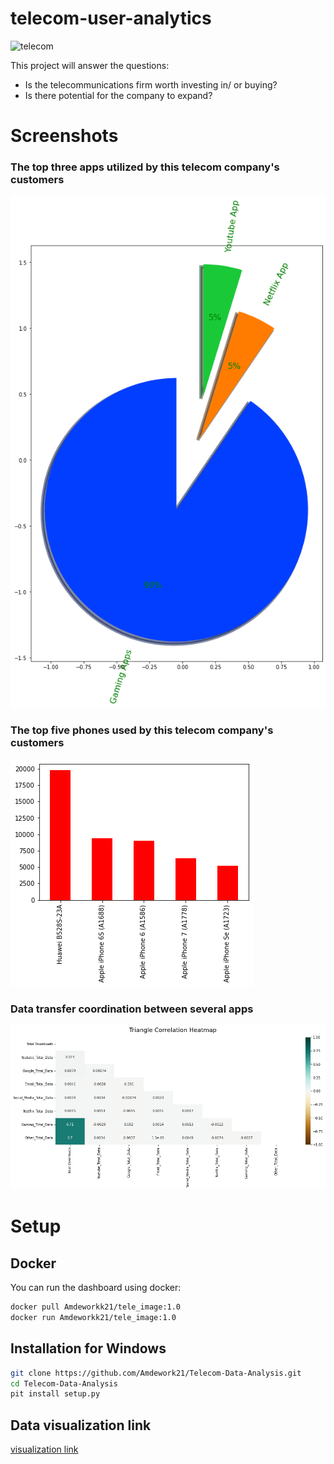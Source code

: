 # telecom-user-analytics

![telecom](https://th.bing.com/th/id/OIP.dz8OdATUuwAJscDnd-hvlwHaEf?pid=ImgDet&rs=1)

This project will answer the questions:

* Is the telecommunications firm worth investing in/ or buying?
* Is there potential for the company to expand?

# Screenshots
### The top three apps utilized by this telecom company's customers
![topapps](data/top10apps.png)
### The top five phones used by this telecom company's customers
![topphones](data/5%20best%20phones%20used%20in%20communication.png)
### Data transfer coordination between several apps
![corellation](data/corellation.png)

# Setup
## Docker

You can run the dashboard using docker:

```bash
docker pull Amdeworkk21/tele_image:1.0
docker run Amdeworkk21/tele_image:1.0
```

## Installation for Windows

```bash
git clone https://github.com/Amdework21/Telecom-Data-Analysis.git
cd Telecom-Data-Analysis
pit install setup.py
```
## Data visualization link
[visualization link](https://amdework21-telecom-data-analysis-app-62wtq3.streamlitapp.com/)